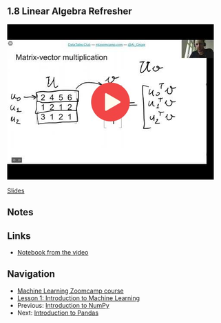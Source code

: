 ## 1.8 Linear Algebra Refresher

<a href="https://www.youtube.com/watch?v=zZyKUeOR4Gg"><img src="images/thumbnail-1-08.jpg"></a>

[Slides](https://www.slideshare.net/AlexeyGrigorev/ml-zoomcamp-18-linear-algebra-refresher)


## Notes


## Links

* [Notebook from the video](notebooks/08-linear-algebra.ipynb)


## Navigation

* [Machine Learning Zoomcamp course](../)
* [Lesson 1: Introduction to Machine Learning](./)
* Previous: [Introduction to NumPy](07-numpy.md)
* Next: [Introduction to Pandas](09-pandas.md)